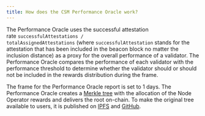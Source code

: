 ```yaml
---
title: How does the CSM Performance Oracle work?
---
```


The Performance Oracle uses the successful attestation rate `successfulAttestations / totalAssignedAttestations` (where `successfulAttestation` stands for the attestation that has been included in the beacon block no matter the inclusion distance) as a proxy for the overall performance of a validator. The Performance Oracle compares the performance of each validator with the performance threshold to determine whether the validator should or should not be included in the rewards distribution during the frame.

The frame for the Performance Oracle report is set to 1 days. The Performance Oracle creates a [Merkle tree](https://en.wikipedia.org/wiki/Merkle_tree) with the allocation of the Node Operator rewards and delivers the root on-chain. To make the original tree available to users, it is published on [IPFS](https://ipfs.tech/) and [GitHub](https://github.com/lidofinance/csm-rewards).
